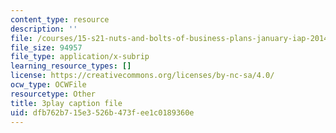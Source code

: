 ```yaml
---
content_type: resource
description: ''
file: /courses/15-s21-nuts-and-bolts-of-business-plans-january-iap-2014/dfb762b715e3526b473fee1c0189360e_ZcPNcoTbkIU.srt
file_size: 94957
file_type: application/x-subrip
learning_resource_types: []
license: https://creativecommons.org/licenses/by-nc-sa/4.0/
ocw_type: OCWFile
resourcetype: Other
title: 3play caption file
uid: dfb762b7-15e3-526b-473f-ee1c0189360e
---
```

